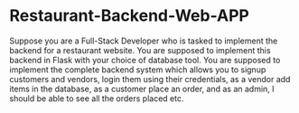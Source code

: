 # Restaurant-Backend-Web-APP
Suppose you are a Full-Stack Developer who is tasked to implement the backend for a restaurant website. You are supposed to implement this backend in Flask with your choice of database tool. You are supposed to implement the complete backend system which allows you to signup customers and vendors, login them using their credentials, as a vendor add items in the database, as a customer place an order, and as an admin, I should be able to see all the orders placed etc.
